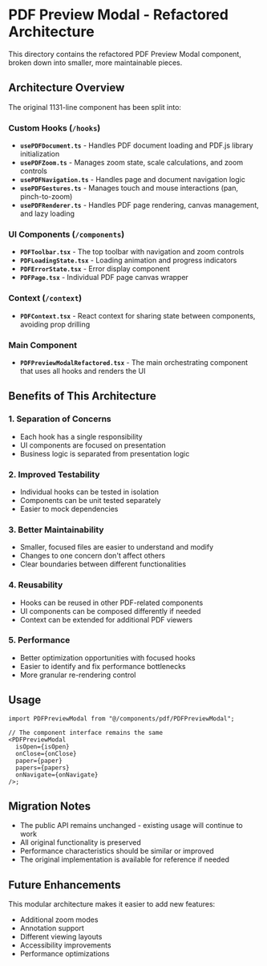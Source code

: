 # PDF Preview Modal - Refactored Architecture

This directory contains the refactored PDF Preview Modal component, broken down into smaller, more maintainable pieces.

## Architecture Overview

The original 1131-line component has been split into:

### Custom Hooks (`/hooks`)

- **`usePDFDocument.ts`** - Handles PDF document loading and PDF.js library initialization
- **`usePDFZoom.ts`** - Manages zoom state, scale calculations, and zoom controls
- **`usePDFNavigation.ts`** - Handles page and document navigation logic
- **`usePDFGestures.ts`** - Manages touch and mouse interactions (pan, pinch-to-zoom)
- **`usePDFRenderer.ts`** - Handles PDF page rendering, canvas management, and lazy loading

### UI Components (`/components`)

- **`PDFToolbar.tsx`** - The top toolbar with navigation and zoom controls
- **`PDFLoadingState.tsx`** - Loading animation and progress indicators
- **`PDFErrorState.tsx`** - Error display component
- **`PDFPage.tsx`** - Individual PDF page canvas wrapper

### Context (`/context`)

- **`PDFContext.tsx`** - React context for sharing state between components, avoiding prop drilling

### Main Component

- **`PDFPreviewModalRefactored.tsx`** - The main orchestrating component that uses all hooks and renders the UI

## Benefits of This Architecture

### 1. **Separation of Concerns**

- Each hook has a single responsibility
- UI components are focused on presentation
- Business logic is separated from presentation logic

### 2. **Improved Testability**

- Individual hooks can be tested in isolation
- Components can be unit tested separately
- Easier to mock dependencies

### 3. **Better Maintainability**

- Smaller, focused files are easier to understand and modify
- Changes to one concern don't affect others
- Clear boundaries between different functionalities

### 4. **Reusability**

- Hooks can be reused in other PDF-related components
- UI components can be composed differently if needed
- Context can be extended for additional PDF viewers

### 5. **Performance**

- Better optimization opportunities with focused hooks
- Easier to identify and fix performance bottlenecks
- More granular re-rendering control

## Usage

```tsx
import PDFPreviewModal from "@/components/pdf/PDFPreviewModal";

// The component interface remains the same
<PDFPreviewModal
  isOpen={isOpen}
  onClose={onClose}
  paper={paper}
  papers={papers}
  onNavigate={onNavigate}
/>;
```

## Migration Notes

- The public API remains unchanged - existing usage will continue to work
- All original functionality is preserved
- Performance characteristics should be similar or improved
- The original implementation is available for reference if needed

## Future Enhancements

This modular architecture makes it easier to add new features:

- Additional zoom modes
- Annotation support
- Different viewing layouts
- Accessibility improvements
- Performance optimizations
